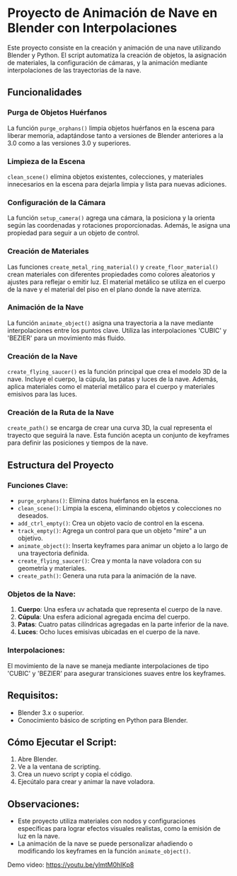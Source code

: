 # Proyecto de Animación de Nave en Blender con Interpolaciones

Este proyecto consiste en la creación y animación de una nave utilizando Blender y Python. El script automatiza la creación de objetos, la asignación de materiales, la configuración de cámaras, y la animación mediante interpolaciones de las trayectorias de la nave.

## Funcionalidades

### Purga de Objetos Huérfanos
La función `purge_orphans()` limpia objetos huérfanos en la escena para liberar memoria, adaptándose tanto a versiones de Blender anteriores a la 3.0 como a las versiones 3.0 y superiores.

### Limpieza de la Escena
`clean_scene()` elimina objetos existentes, colecciones, y materiales innecesarios en la escena para dejarla limpia y lista para nuevas adiciones.

### Configuración de la Cámara
La función `setup_camera()` agrega una cámara, la posiciona y la orienta según las coordenadas y rotaciones proporcionadas. Además, le asigna una propiedad para seguir a un objeto de control.

### Creación de Materiales
Las funciones `create_metal_ring_material()` y `create_floor_material()` crean materiales con diferentes propiedades como colores aleatorios y ajustes para reflejar o emitir luz. El material metálico se utiliza en el cuerpo de la nave y el material del piso en el plano donde la nave aterriza.

### Animación de la Nave
La función `animate_object()` asigna una trayectoria a la nave mediante interpolaciones entre los puntos clave. Utiliza las interpolaciones 'CUBIC' y 'BEZIER' para un movimiento más fluido.

### Creación de la Nave
`create_flying_saucer()` es la función principal que crea el modelo 3D de la nave. Incluye el cuerpo, la cúpula, las patas y luces de la nave. Además, aplica materiales como el material metálico para el cuerpo y materiales emisivos para las luces.

### Creación de la Ruta de la Nave
`create_path()` se encarga de crear una curva 3D, la cual representa el trayecto que seguirá la nave. Esta función acepta un conjunto de keyframes para definir las posiciones y tiempos de la nave.

## Estructura del Proyecto

### Funciones Clave:
- `purge_orphans()`: Elimina datos huérfanos en la escena.
- `clean_scene()`: Limpia la escena, eliminando objetos y colecciones no deseados.
- `add_ctrl_empty()`: Crea un objeto vacío de control en la escena.
- `track_empty()`: Agrega un control para que un objeto "mire" a un objetivo.
- `animate_object()`: Inserta keyframes para animar un objeto a lo largo de una trayectoria definida.
- `create_flying_saucer()`: Crea y monta la nave voladora con su geometría y materiales.
- `create_path()`: Genera una ruta para la animación de la nave.

### Objetos de la Nave:
1. **Cuerpo**: Una esfera uv achatada que representa el cuerpo de la nave.
2. **Cúpula**: Una esfera adicional agregada encima del cuerpo.
3. **Patas**: Cuatro patas cilíndricas agregadas en la parte inferior de la nave.
4. **Luces**: Ocho luces emisivas ubicadas en el cuerpo de la nave.

### Interpolaciones:
El movimiento de la nave se maneja mediante interpolaciones de tipo 'CUBIC' y 'BEZIER' para asegurar transiciones suaves entre los keyframes.

## Requisitos:
- Blender 3.x o superior.
- Conocimiento básico de scripting en Python para Blender.

## Cómo Ejecutar el Script:
1. Abre Blender.
2. Ve a la ventana de scripting.
3. Crea un nuevo script y copia el código.
4. Ejecútalo para crear y animar la nave voladora.

## Observaciones:
- Este proyecto utiliza materiales con nodos y configuraciones específicas para lograr efectos visuales realistas, como la emisión de luz en la nave.
- La animación de la nave se puede personalizar añadiendo o modificando los keyframes en la función `animate_object()`.





Demo video: https://youtu.be/ylmtM0hIKp8
